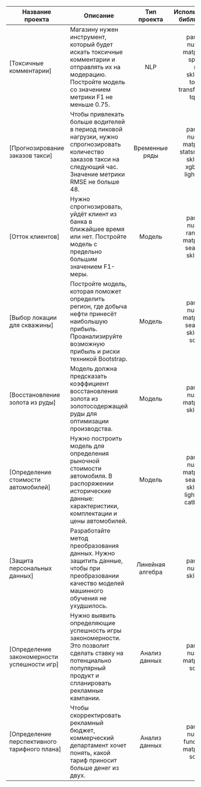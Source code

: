 | Название проекта                             | Описание                                                                                                                                                         | Тип проекта      | Используемые библиотеки                                                                  |
|----------------------------------------------|------------------------------------------------------------------------------------------------------------------------------------------------------------------|:----------------:|:----------------------------------------------------------------------------------------:|
| [Токсичные комментарии]                      | Магазину нужен инструмент, который будет искать токсичные комментарии и отправлять их на модерацию. Постройте модель со значением метрики F1 не меньше 0.75.     | NLP              | pandas<br>numpy<br>matplotlib<br>spacy<br>re<br>sklearn<br>torch<br>transformers<br>tqdm |
| [Прогнозирование заказов такси]              | Чтобы привлекать больше водителей в период пиковой нагрузки, нужно спрогнозировать количество заказов такси на следующий час. Значение метрики RMSE не больше 48.| Временные ряды   | pandas<br>numpy<br>matplotlib<br>statsmodels<br>sklearn<br>xgboost<br>lightgbm           |
| [Отток клиентов]                             | Нужно спрогнозировать, уйдёт клиент из банка в ближайшее время или нет. Постройте модель с предельно большим значением F1-меры.                                  | Модель           | pandas<br>numpy<br>random<br>matplotlib<br>seaborn<br>sklearn                            |
| [Выбор локации для скважины]                 | Постройте модель, которая поможет определить регион, где добыча нефти принесёт наибольшую прибыль. Проанализируйте возможную прибыль и риски техникой Bootstrap. | Модель           | pandas<br>numpy<br>matplotlib<br>seaborn<br>sklearn<br>scipy                             |
| [Восстановление золота из руды]              | Модель должна предсказать коэффициент восстановления золота из золотосодержащей руды для оптимизации производства.                                               | Модель           | pandas<br>numpy<br>matplotlib<br>sklearn                                                 |
| [Определение стоимости автомобилей]          | Нужно построить модель для определения рыночной стоимости автомобиля. В распоряжении исторические данные: характеристики, комплектации и цены автомобилей.       | Модель           | pandas<br>numpy<br>matplotlib<br>seaborn<br>sklearn<br>lightgbm<br>catboost              |
| [Защита персональных данных]                 | Разработайте метод преобразования данных. Нужно защитить данные, чтобы при преобразовании качество моделей машинного обучения не ухудшилось.                     | Линейная алгебра | pandas<br>numpy<br>sklearn                                                               |
| [Определение закономерности успешности игр]  | Нужно выявить определяющие успешность игры закономерности. Это позволит сделать ставку на потенциально популярный продукт и спланировать рекламные кампании.     | Анализ данных    | pandas<br>numpy<br>matplotlib<br>scipy                                                   |
| [Определение перспективного тарифного плана] | Чтобы скорректировать рекламный бюджет, коммерческий департамент хочет понять, какой тариф приносит больше денег из двух.                                        | Анализ данных    | pandas<br>numpy<br>functools<br>matplotlib<br>scipy                                      |

